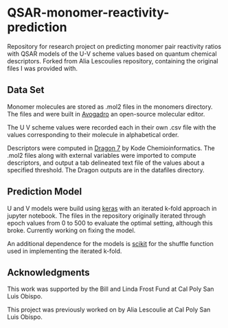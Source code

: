 # QSAR-monomer-reactivity-prediction
Repository for research project on predicting monomer pair reactivity ratios with QSAR models of the U-V scheme values based on quantum chemical descriptors. Forked from Alia Lescoulies repository, containing the original files I was provided with.

## Data Set

Monomer molecules are stored as .mol2 files in the monomers directory. The files and were built in [Avogadro](https://avogadro.cc) an open-source molecular editor.

The U V scheme values were recorded each in their own .csv file with the values corresponding to their molecule in alphabetical order. 

Descriptors were computed in [Dragon 7](https://chm.kode-solutions.net/products_dragon.php) by Kode Chemioinformatics. The .mol2 files along with external variables were imported to compute descriptors, and output a tab delineated text file of the values about a specified threshold. The Dragon outputs are in the datafiles directory.

## Prediction Model

U and V models were build using [keras](https://keras.io) with an iterated k-fold approach in jupyter notebook. The files in the repository originally iterated through epoch values from 0 to 500 to evaluate the optimal setting, although this broke. Currently working on fixing the model.

An additional dependence for the models is [scikit](https://scikit-learn.org/stable/) for the shuffle function used in implementing the iterated k-fold.
## Acknowledgments
This work was supported by the Bill and Linda Frost Fund at Cal Poly San Luis Obispo.

This project was previously worked on by Alia Lescoulie at Cal Poly San Luis Obispo.
